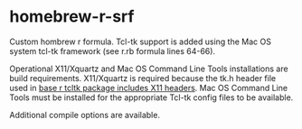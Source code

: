 # homebrew-r-srf

Custom hombrew r formula. Tcl-tk support is added using the Mac OS system tcl-tk framework (see r.rb formula lines 64-66).  

Operational X11/Xquartz and Mac OS Command Line Tools installations are build requirements. X11/Xquartz is required because the tk.h header file used in [base r tcltk package includes X11 headers](https://cran.r-project.org/doc/manuals/r-release/R-admin.html#Tcl_002fTk). Mac OS Command Line Tools must be installed for the appropriate Tcl-tk config files to be available.

Additional compile options are available.
